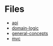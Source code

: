 # Files
- [api](api.md)
- [domain-logic](domain-logic.md)
- [general-concepts](general-concepts.md)
- [mvc](mvc.md)


